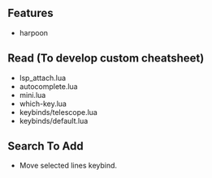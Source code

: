## Features
- harpoon

## Read (To develop custom cheatsheet)

- lsp_attach.lua
- autocomplete.lua 
- mini.lua
- which-key.lua
- keybinds/telescope.lua
- keybinds/default.lua

## Search To Add
- Move selected lines keybind.
